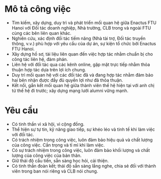 # Mô tả công việc
- Tìm kiếm, xây dựng, duy trì và phát triển mối quan hệ giữa Enactus FTU Hanoi với Đối tác doanh nghiệp, Nhà trường, CLB trong và ngoài FTU cùng các bên liên quan khác.
- Nghiên cứu, xác định đối tác tiềm năng (Nhà tài trợ, Đối tác truyền thông, v.v.) phù hợp với yêu cầu của dự án, sự kiện tổ chức bởi Enactus FTU Hanoi.
- Xây dựng hồ sơ, tài liệu liên quan đến việc hợp tác nhằm chuẩn bị cho công tác liên hệ, đàm phán.
- Liên hệ với đối tác qua các kênh online, gặp mặt trực tiếp nhằm thỏa thuận hợp tác dựa trên lợi ích chung.
- Duy trì mối quan hệ với các đối tác đã và đang hợp tác nhằm đảm bảo hai bên nhận được đầy đủ quyền lợi như đã thỏa thuận.
- Kết nối, gắn kết mối quan hệ giữa thành viên thế hệ hiện tại với anh chị từ thế hệ đi trước; xây dựng mạng lưới alumni vững mạnh.

# Yêu cầu
- Có tinh thần vì xã hội, vì cộng đồng.
- Thể hiện sự tự tin, kỹ năng giao tiếp, sự khéo léo và tinh tế khi làm việc với đối tác.
- Có trách nhiệm trong công việc, luôn đảm bảo hiệu quả và chất lượng của công việc. Cần trọng và tỉ mỉ khi làm việc.
- Có sự trách nhiệm trong công việc, luôn đảm bảo khối lượng và chất lượng của công việc của bản thân.
- Giữ thái độ cầu tiến, sẵn sàng học hỏi, cải thiện.
- Có tinh thần đoàn kết; thái độ sẵn sàng lắng nghe, chia sẻ đối với thành viên trong ban nói riêng và CLB nói chung.